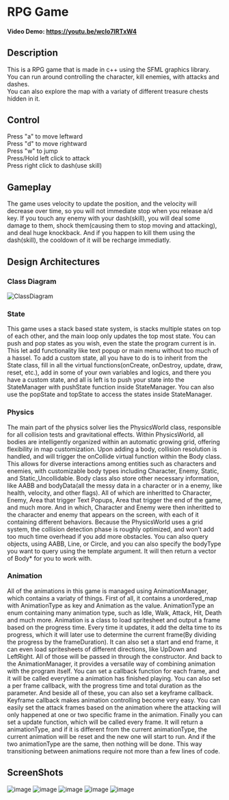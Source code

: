 # RPG Game
#### Video Demo:  https://youtu.be/wcIo7IRTxW4
## Description
This is a RPG game that is made in c++ using the SFML graphics library.  
You can run around controlling the character, kill enemies, with attacks and dashes.  
You can also explore the map with a variaty of different treasure chests hidden in it.  

## Control
Press "a" to move leftward  
Press "d" to move rightward  
Press "w" to jump  
Press/Hold left click to attack  
Press right click to dash(use skill)  

## Gameplay
The game uses velocity to update the position, and the velocity will decrease over time, so you will not immediate stop when you release a/d key. If you touch any enemy with your dash(skill), you will deal some damage to them, shock them(causing them to stop moving and attacking), and deal huge knockback. And if you happen to kill them using the dash(skill), the cooldown of it will be recharge immediatly.

## Design Architectures
### Class Diagram
![ClassDiagram](https://github.com/4o4hasfound/RPG-game/assets/138118407/eabddc5c-413c-4af7-81a6-994ce9964c70)

### State
This game uses a stack based state system, is stacks multiple states on top of each other, and the main loop only updates the top most state. You can push and pop states as you wish, even the state the program current is in. This let add functionality like text popup or main menu without too much of a hassel. To add a custom state, all you have to do is to inherit from the State class, fill in all the virtual functions(onCreate, onDestroy, update, draw, reset, etc.), add in some of your own variables and logics, and there you have a custom state, and all is left is to push your state into the StateManager with pushState function inside StateManager. You can also use the popState and topState to access the states inside StateManager.

### Physics
The main part of the physics solver lies the PhysicsWorld class, responsible for all collision tests and gravitational effects. Within PhysicsWorld, all bodies are intelligently organized within an automatic growing grid, offering flexibility in map customization. Upon adding a body, collision resolution is handled, and will trigger the onCollide virtual function within the Body class. This allows for diverse interactions among entities such as characters and enemies, with customizable body types including Character, Enemy, Static, and Static_Uncollidable. Body class also store other necessary information, like AABB and bodyData(all the messy data in a character or in a enemy, like health, velocity, and other flags). All of which are inheritted to Character, Enemy, Area that trigger Text Popups, Area that trigger the end of the game, and much more. And in which, Character and Enemy were then inheritted to the character and enemy that appears on the screen, with each of it containing different behaviors.  Because the PhysicsWorld uses a grid system, the collision detection phase is roughly optimized, and won't add too much time overhead if you add more obstacles. You can also query objects, using AABB, Line, or Circle, and you can also specify the bodyType you want to query using the template argument. It will then return a vector of Body* for you to work with.

### Animation
All of the animations in this game is managed using AnimationManager, which contains a variaty of things. First of all, it contains a unordered_map with AnimationType as key and Animation as the value. AnimationType an enum containing many animation type, such as Idle, Walk, Attack, Hit, Death and much more. Animation is a class to load spritesheet and output a frame based on the progress time. Every time it updates, it add the delta time to its progress, which it will later use to determine the current frame(By dividing the progress by the frameDuration). It can also set a start and end frame, it can even load spritesheets of different directions, like UpDown and LeftRight. All of those will be passed in through the constructor. And back to the AnimationManager, it provides a versatile way of combining animation with the program itself. You can set a callback function for each frame, and it will be called everytime a animation has finished playing. You can also set a per frame callback, with the progress time and total duration as the parameter. And beside all of these, you can also set a keyframe callback. Keyframe callback makes animation controlling become very easy. You can easily set the attack frames based on the animation where the attacking will only happened at one or two specific frame in the animation. Finally you can set a update function, which will be called every frame. It will return a animationType, and if it is different from the current animationType, the current animation will be reset and the new one will start to run. And if the two animationType are the same, then nothing will be done. This way transitioning between animations require not more than a few lines of code.

## ScreenShots
![image](https://github.com/4o4hasfound/RPG-game/assets/138118407/df8b5836-976b-4910-a8df-c7617f2dc1df)
![image](https://github.com/4o4hasfound/RPG-game/assets/138118407/21e7c89f-4763-463a-aa50-1669027f9376)
![image](https://github.com/4o4hasfound/RPG-game/assets/138118407/760441db-cb95-47e8-80cd-dab87406213c)
![image](https://github.com/4o4hasfound/RPG-game/assets/138118407/37e46903-a48a-4b3a-91ac-f7a0a8b6d0f2)
![image](https://github.com/4o4hasfound/RPG-game/assets/138118407/14b86147-d77f-444c-a267-4b5a0a298db5)

